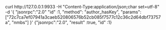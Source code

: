 <div id="termynal" data-termynal>
    <span data-ty="input"><span class="file-path"></span>curl http://127.0.0.1:9933 -H "Content-Type:application/json;char set=utf-8" -d '{</span>
    <span data-ty>"jsonrpc":"2.0"</span>
    <span data-ty>"id" :1,</span>
    <span data-ty>"method": "author_hasKey",</span>
    <span data-ty>"params": ["72c7ca7ef07941a3caeb520806576b52cb085f7577c12c36c2d64dbf73757a", "nmbs"]</span>
    <span data-ty>}'</span>
    <span data-ty>{"jsonrpc":"2.0", "result" :true, "id" :1}</span>
    <span data-ty="input"><span class="file-path"></span></span>
</div>
